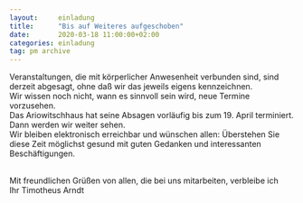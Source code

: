 ```yaml
---
layout:     einladung
title:      "Bis auf Weiteres aufgeschoben"
date:       2020-03-18 11:00:00+02:00
categories: einladung
tag: pm archive
---
```


Veranstaltungen, die mit körperlicher Anwesenheit verbunden sind,
sind derzeit abgesagt, ohne daß wir das jeweils eigens kennzeichnen.
<br>
Wir wissen noch nicht, wann es sinnvoll sein wird, neue Termine vorzusehen.
<br>
Das Ariowitschhaus hat seine Absagen vorläufig bis zum 19. April terminiert.
<br>
Dann werden wir weiter sehen.
<br>
Wir bleiben elektronisch erreichbar
und wünschen allen:
Überstehen Sie diese Zeit möglichst gesund
mit guten Gedanken und interessanten Beschäftigungen.

<br>
Mit freundlichen Grüßen von allen, die bei uns mitarbeiten, verbleibe ich
<br>
Ihr Timotheus Arndt
